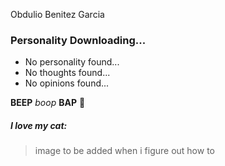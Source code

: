 Obdulio Benitez Garcia

### Personality Downloading...

- No personality found...
- No thoughts found...
- No opinions found...

**BEEP** *boop* **BAP** :robot:

##### I love my cat:
>image to be added when i figure out how to
